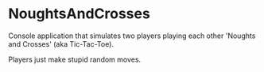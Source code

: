 # NoughtsAndCrosses

Console application that simulates two players playing each other 'Noughts and Crosses' (aka Tic-Tac-Toe).

Players just make stupid random moves.
